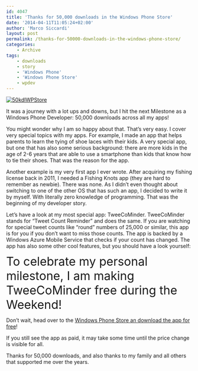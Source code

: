 ```yaml
---
id: 4047
title: 'Thanks for 50,000 downloads in the Windows Phone Store'
date: '2014-04-11T11:05:24+02:00'
author: 'Marco Siccardi'
layout: post
permalink: /thanks-for-50000-downloads-in-the-windows-phone-store/
categories:
    - Archive
tags:
    - downloads
    - story
    - 'Windows Phone'
    - 'Windows Phone Store'
    - wpdev
---
```


[![50kdlWPStore](/assets/img/2014/04/50kdlWPStore-300x300.jpg)](/assets/img/2014/04/50kdlWPStore.jpg)

It was a journey with a lot ups and downs, but I hit the next Milestone as a Windows Phone Developer: 50,000 downloads across all my apps!

You might wonder why I am so happy about that. That’s very easy. I cover very special topics with my apps. For example, I made an app that helps parents to learn the tying of shoe laces with their kids. A very special app, but one that has also some serious background: there are more kids in the age of 2-6 years that are able to use a smartphone than kids that know how to tie their shoes. That was the reason for the app.

Another example is my very first app I ever wrote. After acquiring my fishing license back in 2011, I needed a Fishing Knots app (they are hard to remember as newbie). There was none. As I didn’t even thought about switching to one of the other OS that has such an app, I decided to write it by myself. With literally zero knowledge of programming. That was the beginning of my developer story.

Let’s have a look at my most special app: TweeCoMinder. TweeCoMinder stands for “Tweet Count Reminder” and does the same. If you are watching for special tweet counts like “round” numbers of 25,000 or similar, this app is for you if you don’t want to miss those counts. The app is backed by a Windows Azure Mobile Service that checks if your count has changed. The app has also some other cool features, but you should have a look yourself:

<span style="font-size: xx-large;">To celebrate my personal milestone, </span><span style="font-size: xx-large;">I am making TweeCoMinder free during the Weekend! </span>

Don’t wait, head over to the [Windows Phone Store an download the app for free](http://www.windowsphone.com/s?appid=f05f429c-2f85-447d-b774-6903fda32cd7)!

If you still see the app as paid, it may take some time until the price change is visible for all.

Thanks for 50,000 downloads, and also thanks to my family and all others that supported me over the years.